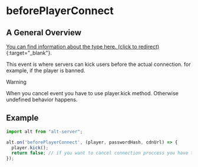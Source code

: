# beforePlayerConnect

## A General Overview

[You can find information about the type here. (click to redirect)](https://docs.altv.mp/js/api/alt-server.IServerEvent.html#_altmp_altv_types_alt_server_IServerEvent_beforePlayerConnect){:target="_blank"}.

This event is where servers can kick users before the actual connection. for example, if the player is banned.

> [!WARNING]
> When you cancel event you have to use player.kick method. Otherwise undefined behavior happens.

## Example

```js
import alt from "alt-server";

alt.on('beforePlayerConnect', (player, passwordHash, cdnUrl) => {
  player.kick();
  return false; // if you want to cancel connection proccess you have to return false.
});
```
